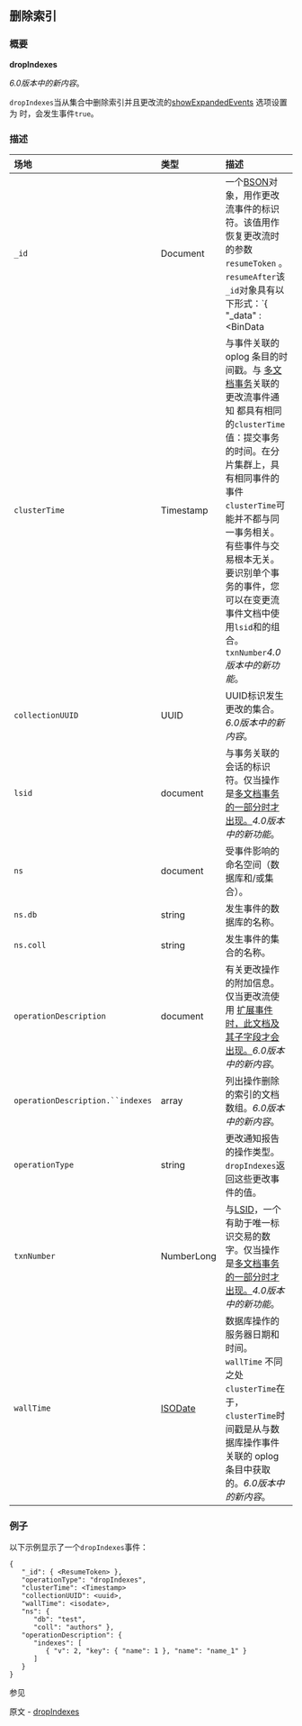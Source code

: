 ## 删除索引

### 概要

**dropIndexes**

*6.0版本中的新内容*。

`dropIndexes`当从集合中删除索引并且更改流的[showExpandedEvents](https://www.mongodb.com/docs/manual/reference/change-events/#std-label-change-streams-expanded-events) 选项设置为 时，会发生事件`true`。

### 描述

| 场地                             | 类型                                                         | 描述                                                         |
| :------------------------------- | :----------------------------------------------------------- | :----------------------------------------------------------- |
| `_id`                            | Document                                                     | 一个[BSON](https://www.mongodb.com/docs/manual/reference/glossary/#std-term-BSON)对象，用作更改流事件的标识符。该值用作恢复更改流时的参数`resumeToken` 。`resumeAfter`该`_id`对象具有以下形式：`{   "_data" : <BinData|hex string>}`该`_data`类型取决于 MongoDB 版本，在某些情况下，还取决于更改流打开或恢复时的[功能兼容性版本 (fCV) 。](https://www.mongodb.com/docs/manual/reference/command/setFeatureCompatibilityVersion/#std-label-view-fcv)有关类型的完整列表，请参阅[恢复令牌](https://www.mongodb.com/docs/manual/changeStreams/#std-label-change-stream-resume-token)`_data`。有关通过 恢复更改流的示例`resumeToken`，请参阅 [恢复更改流。](https://www.mongodb.com/docs/manual/changeStreams/#std-label-change-stream-resume) |
| `clusterTime`                    | Timestamp                                                    | 与事件关联的 oplog 条目的时间戳。与 [多文档事务](https://www.mongodb.com/docs/manual/core/transactions/#std-label-transactions)关联的更改流事件通知 都具有相同的`clusterTime`值：提交事务的时间。在分片集群上，具有相同事件的事件`clusterTime`可能并不都与同一事务相关。有些事件与交易根本无关。要识别单个事务的事件，您可以在变更流事件文档中使用`lsid`和的组合。`txnNumber`*4.0版本中的新功能*。 |
| `collectionUUID`                 | UUID                                                         | UUID标识发生更改的集合。*6.0版本中的新内容*。                |
| `lsid`                           | document                                                     | 与事务关联的会话的标识符。仅当操作是[多文档事务的一部分时才出现。](https://www.mongodb.com/docs/manual/core/transactions/)*4.0版本中的新功能*。 |
| `ns`                             | document                                                     | 受事件影响的命名空间（数据库和/或集合）。                    |
| `ns.db`                          | string                                                       | 发生事件的数据库的名称。                                     |
| `ns.coll`                        | string                                                       | 发生事件的集合的名称。                                       |
| `operationDescription`           | document                                                     | 有关更改操作的附加信息。仅当更改流使用 [扩展事件时，此文档及其子字段才会出现。](https://www.mongodb.com/docs/manual/reference/change-events/#std-label-change-streams-expanded-events)*6.0版本中的新内容*。 |
| `operationDescription.``indexes` | array                                                        | 列出操作删除的索引的文档数组。*6.0版本中的新内容*。          |
| `operationType`                  | string                                                       | 更改通知报告的操作类型。`dropIndexes`返回这些更改事件的值。  |
| `txnNumber`                      | NumberLong                                                   | 与[LSID](https://www.mongodb.com/docs/manual/reference/change-events/dropIndexes/#std-label--idref--lsid)，一个有助于唯一标识交易的数字。仅当操作是[多文档事务的一部分时才出现。](https://www.mongodb.com/docs/manual/core/transactions/)*4.0版本中的新功能*。 |
| `wallTime`                       | [ ISODate](https://www.mongodb.com/docs/manual/reference/glossary/#std-term-ISODate) | 数据库操作的服务器日期和时间。`wallTime` 不同之处`clusterTime`在于，`clusterTime`时间戳是从与数据库操作事件关联的 oplog 条目中获取的。*6.0版本中的新内容*。 |

### 例子

以下示例显示了一个`dropIndexes`事件：

```
{
   "_id": { <ResumeToken> },
   "operationType": "dropIndexes",
   "clusterTime": <Timestamp>
   "collectionUUID": <uuid>,
   "wallTime": <isodate>,
   "ns": {
      "db": "test",
      "coll": "authors" },
   "operationDescription": {
      "indexes": [
         { "v": 2, "key": { "name": 1 }, "name": "name_1" }
      ]
   }
}
```





参见

原文 - [dropIndexes](https://www.mongodb.com/docs/manual/reference/change-events/dropIndexes/ )

